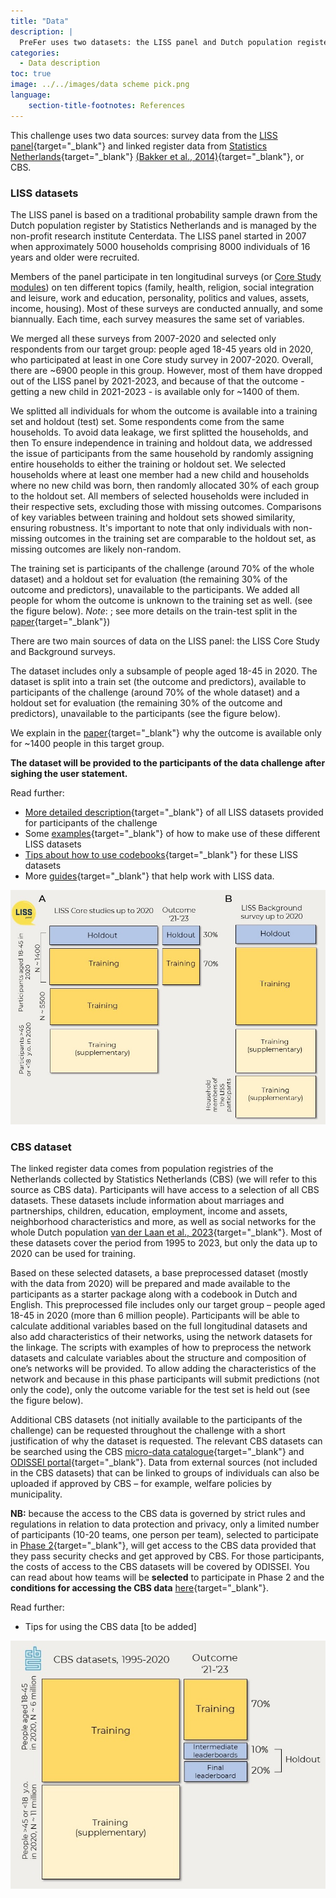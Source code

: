 ```yaml
---
title: "Data"
description: |
  PreFer uses two datasets: the LISS panel and Dutch population register data.
categories:
  - Data description
toc: true
image: ../../images/data scheme pick.png
language: 
    section-title-footnotes: References
---
```


This challenge uses two data sources: survey data from the [LISS panel](https://www.lissdata.nl/){target="_blank"} and linked register data from [Statistics Netherlands](https://www.cbs.nl/nl-nl/onze-diensten/maatwerk-en-microdata/microdata-zelf-onderzoek-doen/catalogus-microdata){target="_blank"} [(Bakker et al., 2014)](https://doi.org/10.3233/SJI-140803){target="_blank"}, or CBS.  

### LISS datasets

The LISS panel is based on a traditional probability sample drawn from the Dutch population register by Statistics Netherlands and is managed by the non-profit research institute Centerdata. The LISS panel started in 2007 when approximately 5000 households comprising 8000 individuals of 16 years and older were recruited. 

Members of the panel participate in ten longitudinal surveys (or [Core Study modules](https://www.dataarchive.lissdata.nl/study-units/view/1)) on ten different topics (family, health, religion, social integration and leisure, work and education, personality, politics and values, assets, income, housing). Most of these surveys are conducted annually, and some biannually. Each time, each survey measures the same set of variables.  

We merged all these surveys from 2007-2020 and selected only respondents from our target group: people aged 18-45 years old in 2020, who participated at least in one Core study survey in 2007-2020. Overall, there are ~6900 people in this group. However, most of them have dropped out of the LISS panel by 2021-2023, and because of that the outcome - getting a new child in 2021-2023 - is available only for ~1400 of them.  

We splitted all individuals for whom the outcome is available into a training set and holdout (test) set. Some respondents come from the same households. To avoid data leakage, we first splitted the households, and then 
To ensure independence in training and holdout data, we addressed the issue of participants from the same household by randomly assigning entire households to either the training or holdout set. We selected households where at least one member had a new child and households where no new child was born, then randomly allocated 30% of each group to the holdout set. All members of selected households were included in their respective sets, excluding those with missing outcomes. Comparisons of key variables between training and holdout sets showed similarity, ensuring robustness. It's important to note that only individuals with non-missing outcomes in the training set are comparable to the holdout set, as missing outcomes are likely non-random.

The training set is participants of the challenge (around 70% of the whole dataset) and a holdout set for evaluation (the remaining 30% of the outcome and predictors), unavailable to the participants. We added all people for whom the outcome is unknown to the training set as well. (see the figure below). *Note*:  ; see more details on the train-test split in the [paper](https://arxiv.org/abs/2402.00705){target="_blank"})

There are two main sources of data on the LISS panel: the LISS Core Study and Background surveys.   


The dataset includes only a subsample of people aged 18-45 in 2020. The dataset is split into a train set (the outcome and predictors), available to participants of the challenge (around 70% of the whole dataset) and a holdout set for evaluation (the remaining 30% of the outcome and predictors), unavailable to the participants (see the figure below). 

We explain in the [paper](https://arxiv.org/abs/2402.00705){target="_blank"} why the outcome is available only for ~1400 people in this target group. 

__The dataset will be provided to the participants of the data challenge after sighing the user statement.__

Read further:   
- [More detailed description](/posts/posts/2024-03-20-prefer-datasets.qmd){target="_blank"} of all LISS datasets provided for participants of the challenge  
- Some [examples](/posts/posts/2024-03-20-prefer-datasets.qmd){target="_blank"} of how to make use of these different LISS datasets
- [Tips about how to use codebooks](/posts/posts/2024-03-21-prefer-codebooks.qmd){target="_blank"} for these LISS datasets  
- More [guides](/posts/index.qmd){target="_blank"} that help work with LISS data.   

![](/images/liss_scheme_gray.jpg)  



### CBS dataset

The linked register data comes from population registries of the Netherlands collected by Statistics Netherlands (CBS) (we will refer to this source as CBS data). Participants will have access to a selection of all CBS datasets. These datasets include information about marriages and partnerships, children, education, employment, income and assets, neighborhood characteristics and more, as well as social networks for the whole Dutch population [van der Laan et al., 2023](https://doi.org/10.1093/esr/jcac026){target="_blank"}. Most of these datasets cover the period from 1995 to 2023, but only the data up to 2020 can be used for training.  

Based on these selected datasets, a base preprocessed dataset (mostly with the data from 2020) will be prepared and made available to the participants as a starter package along with a codebook in Dutch and English. This preprocessed file includes only our target group – people aged 18-45 in 2020 (more than 6 million people). Participants will be able to calculate additional variables based on the full longitudinal datasets and also add characteristics of their networks, using the network datasets for the linkage. The scripts with examples of how to preprocess the network datasets and calculate variables about the structure and composition of one’s networks will be provided. To allow adding the characteristics of the network and because in this phase participants will submit predictions (not only the code), only the outcome variable for the test set is held out (see the figure below).  

Additional CBS datasets (not initially available to the participants of the challenge) can be requested throughout the challenge with a short justification of why the dataset is requested. The relevant CBS datasets can be searched using the CBS [micro-data catalogue](https://www.cbs.nl/nl-nl/onze-diensten/maatwerk-en-microdata/microdata-zelf-onderzoek-doen/catalogus-microdata){target="_blank"} and [ODISSEI portal](https://portal.odissei.nl/){target="_blank"}. Data from external sources (not included in the CBS datasets) that can be linked to groups of individuals can also be uploaded if approved by CBS – for example, welfare policies by municipality.   

__NB:__ because the access to the CBS data is governed by strict rules and regulations in relation to data protection and privacy, only a limited number of participants (10-20 teams, one person per team), selected to participate in [Phase 2](/details/overview/3phases.md){target="_blank"}, will get access to the CBS data provided that they pass security checks and get approved by CBS. For those participants, the costs of access to the CBS datasets will be covered by ODISSEI. You can read about how teams will be __selected__ to participate in Phase 2 and the __conditions for accessing the CBS data__ [here](/details/overview/4submission_evaluation_winners.md){target="_blank"}.  

Read further:   
- Tips for using the CBS data [to be added]

![](/images/cbs_scheme_gray.jpg)  
